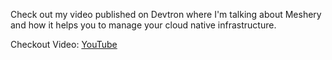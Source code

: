 Check out my video published on Devtron where I'm talking about Meshery and how it helps you to manage your cloud native infrastructure.

Checkout Video: [YouTube](https://www.youtube.com/watch?v=1_zLqhZ45Fc)
